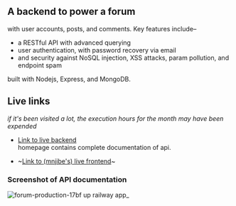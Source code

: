 ## **A backend to power a forum**
with user accounts, posts, and comments. Key features include– 
- a RESTful API with advanced querying
- user authentication, with password recovery via email
- and security against NoSQL injection, XSS attacks, param pollution, and endpoint spam

built with Nodejs, Express, and MongoDB.

## Live links
*if it's been visited a lot, the execution hours for the month may have been expended*

- [Link to live backend](https://forum-production-17bf.up.railway.app/) <br/>
    homepage contains complete documentation of api. 
    
- ~[Link to (mnjibe's) live frontend]()~

### Screenshot of API documentation
![forum-production-17bf up railway app_](https://user-images.githubusercontent.com/46104507/211427855-03ec2998-4b49-4509-8f9d-7df397630b1c.png)

